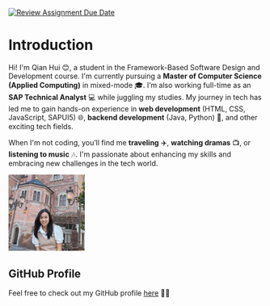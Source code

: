 [![Review Assignment Due Date](https://classroom.github.com/assets/deadline-readme-button-22041afd0340ce965d47ae6ef1cefeee28c7c493a6346c4f15d667ab976d596c.svg)](https://classroom.github.com/a/0MOLbOcH)
# Introduction

Hi! I'm Qian Hui 😊, a student in the Framework-Based Software Design and Development course. I'm currently pursuing a **Master of Computer Science (Applied Computing)** in mixed-mode 🎓. I’m also working full-time as an **SAP Technical Analyst** 💻 while juggling my studies. My journey in tech has led me to gain hands-on experience in **web development** (HTML, CSS, JavaScript, SAPUI5) 🌐, **backend development** (Java, Python) 🔧, and other exciting tech fields.

When I'm not coding, you’ll find me **traveling** ✈️, **watching dramas** 📺, or **listening to music** 🎶. I'm passionate about enhancing my skills and embracing new challenges in the tech world.

<img src="./profile-qh.JPG" width="30%">

## GitHub Profile

Feel free to check out my GitHub profile [here](https://github.com/qhliew0302) 👩‍💻


